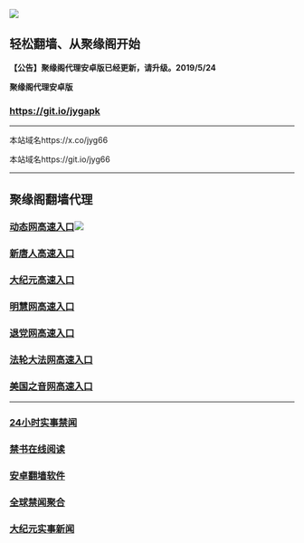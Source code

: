 ![](https://raw.githubusercontent.com/hao369/a/master/j.jpg)



## 轻松翻墙、从聚缘阁开始



**【公告】聚缘阁代理安卓版已经更新，请升级。2019/5/24**

 
**聚缘阁代理安卓版**
### https://git.io/jygapk  

***

本站域名https://x.co/jyg66 

本站域名https://git.io/jyg66



***




## 聚缘阁翻墙代理 




### [动态网高速入口](http://46yuqe2.cve.contra-bit.com/324232/543)![](https://raw.githubusercontent.com/hao369/a/master/jygdl.gif)





### [新唐人高速入口](http://46yuqe2.cve.contra-bit.com/324232/5)

### [大纪元高速入口](http://46yuqe2.cve.contra-bit.com/324232/7)

### [明慧网高速入口](http://46yuqe2.cve.contra-bit.com/324232/3)

### [退党网高速入口](http://46yuqe2.cve.contra-bit.com/324232/8)

### [法轮大法网高速入口](http://46yuqe2.cve.contra-bit.com/324232/15)

### [美国之音网高速入口](http://46yuqe2.cve.contra-bit.com/324232/18)



***






### [24小时实事禁闻](https://git.io/fj3Go)

### [禁书在线阅读](https://github.com/txyzum203/djy/blob/master/gb/9p.md?flntdtv#1)


### [安卓翻墙软件](https://git.io/afq)

### [全球禁闻聚合](https://github.com/gfw-breaker/banned-news1/blob/master/README.md)

### [大纪元实事新闻](https://git.io/fjmgE)






